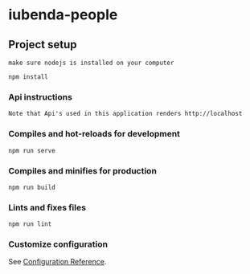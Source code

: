# iubenda-people

## Project setup

```
make sure nodejs is installed on your computer
```

```
npm install
```

### Api instructions

```
Note that Api's used in this application renders http://localhost
```

### Compiles and hot-reloads for development

```
npm run serve
```

### Compiles and minifies for production

```
npm run build
```

### Lints and fixes files

```
npm run lint
```

### Customize configuration

See [Configuration Reference](https://cli.vuejs.org/config/).
